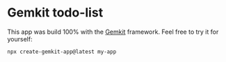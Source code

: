 # Gemkit todo-list

This app was build 100% with the [Gemkit](https://github.com/Sebastian-GOAT/gemkit) framework. Feel free to try it for yourself:

```bash
npx create-gemkit-app@latest my-app
```